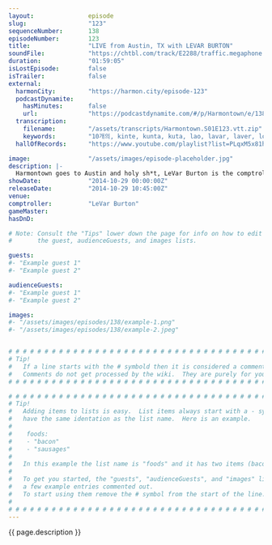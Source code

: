 ```yaml
---
layout:               episode
slug:                 "123"
sequenceNumber:       138
episodeNumber:        123
title:                "LIVE from Austin, TX with LEVAR BURTON"
soundFile:            "https://chtbl.com/track/E2288/traffic.megaphone.fm/STA8232975554.mp3?updated=1561584917"
duration:             "01:59:05"
isLostEpisode:        false
isTrailer:            false
external:
  harmonCity:         "https://harmon.city/episode-123"
  podcastDynamite:
    hasMinutes:       false
    url:              "https://podcastdynamite.com/#/p/Harmontown/e/138/123"
  transcription:
    filename:         "/assets/transcripts/Harmontown.S01E123.vtt.zip"
    keywords:         "10개의, kinte, kunta, kuta, lao, lavar, laver, lovar, molen, shaka, 가족이, 것, 것에, 그, 그게, 그는, 그레이브가, 그리고, 내려가기, 네, 대해, 때, 때문에, 로봇뱅크는, 롤빅스는"
  hallOfRecords:      "https://www.youtube.com/playlist?list=PLqxM5x81hNOYcMtpaTkgtdac4zAZOUOvg"

image:                "/assets/images/episode-placeholder.jpg"
description: |-
  Harmontown goes to Austin and holy sh*t, LeVar Burton is the comptroller.
showDate:             "2014-10-29 00:00:00Z"
releaseDate:          "2014-10-29 10:45:00Z"
venue:                
comptroller:          "LeVar Burton"
gameMaster:           
hasDnD:               

# Note: Consult the "Tips" lower down the page for info on how to edit
#       the guest, audienceGuests, and images lists.

guests:
#- "Example guest 1"
#- "Example guest 2"

audienceGuests:
#- "Example guest 1"
#- "Example guest 2"

images:
#- "/assets/images/episodes/138/example-1.png"
#- "/assets/images/episodes/138/example-2.jpeg"


# # # # # # # # # # # # # # # # # # # # # # # # # # # # # # # # # # # # # # # # # # # # #
# Tip!
#   If a line starts with the # symbold then it is considered a comment.
#   Comments do not get processed by the wiki.  They are purely for your information.
# # # # # # # # # # # # # # # # # # # # # # # # # # # # # # # # # # # # # # # # # # # # #

# # # # # # # # # # # # # # # # # # # # # # # # # # # # # # # # # # # # # # # # # # # # #
# Tip!
#   Adding items to lists is easy.  List items always start with a - symbol and have
#   have the same identation as the list name.  Here is an example.
#
#    foods:
#    - "bacon"
#    - "sausages"
#
#   In this example the list name is "foods" and it has two items (bacon, and sausages).
#
#   To get you started, the "guests", "audienceGuests", and "images" lists below have
#   a few example entries commented out.
#   To start using them remove the # symbol from the start of the line.
#
# # # # # # # # # # # # # # # # # # # # # # # # # # # # # # # # # # # # # # # # # # # # #
---
```


<!-- The episode description will be rendered here -->
{{ page.description }}

<!-- Add your content BELOW here -->
<!-- vvvvvvvvvvvvvvvvvvvvvvvvvvv -->




<!-- ^^^^^^^^^^^^^^^^^^^^^^^^^^^ -->
<!-- Add your content ABOVE here -->

<!-- The episode gallery will be rendered here -->
